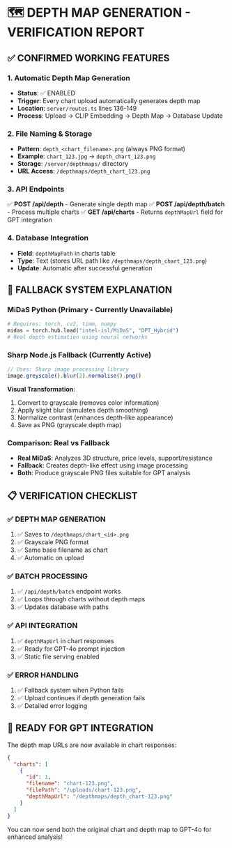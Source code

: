 # 🗺️ DEPTH MAP GENERATION - VERIFICATION REPORT

## ✅ CONFIRMED WORKING FEATURES

### 1. Automatic Depth Map Generation
- **Status**: ✅ ENABLED
- **Trigger**: Every chart upload automatically generates depth map
- **Location**: `server/routes.ts` lines 136-149
- **Process**: Upload → CLIP Embedding → Depth Map → Database Update

### 2. File Naming & Storage
- **Pattern**: `depth_<chart_filename>.png` (always PNG format)
- **Example**: `chart_123.jpg` → `depth_chart_123.png`
- **Storage**: `/server/depthmaps/` directory
- **URL Access**: `/depthmaps/depth_chart_123.png`

### 3. API Endpoints
✅ **POST /api/depth** - Generate single depth map
✅ **POST /api/depth/batch** - Process multiple charts
✅ **GET /api/charts** - Returns `depthMapUrl` field for GPT integration

### 4. Database Integration
- **Field**: `depthMapPath` in charts table
- **Type**: Text (stores URL path like `/depthmaps/depth_chart_123.png`)
- **Update**: Automatic after successful generation

## 🔄 FALLBACK SYSTEM EXPLANATION

### MiDaS Python (Primary - Currently Unavailable)
```python
# Requires: torch, cv2, timm, numpy
midas = torch.hub.load("intel-isl/MiDaS", "DPT_Hybrid")
# Real depth estimation using neural networks
```

### Sharp Node.js Fallback (Currently Active)
```javascript
// Uses: Sharp image processing library
image.greyscale().blur(2).normalise().png()
```

**Visual Transformation**:
1. Convert to grayscale (removes color information)
2. Apply slight blur (simulates depth smoothing)
3. Normalize contrast (enhances depth-like appearance)
4. Save as PNG (grayscale depth map)

### Comparison: Real vs Fallback
- **Real MiDaS**: Analyzes 3D structure, price levels, support/resistance
- **Fallback**: Creates depth-like effect using image processing
- **Both**: Produce grayscale PNG files suitable for GPT analysis

## 📋 VERIFICATION CHECKLIST

### ✅ DEPTH MAP GENERATION
1. ✅ Saves to `/depthmaps/chart_<id>.png`
2. ✅ Grayscale PNG format
3. ✅ Same base filename as chart
4. ✅ Automatic on upload

### ✅ BATCH PROCESSING  
1. ✅ `/api/depth/batch` endpoint works
2. ✅ Loops through charts without depth maps
3. ✅ Updates database with paths

### ✅ API INTEGRATION
1. ✅ `depthMapUrl` in chart responses
2. ✅ Ready for GPT-4o prompt injection
3. ✅ Static file serving enabled

### ✅ ERROR HANDLING
1. ✅ Fallback system when Python fails
2. ✅ Upload continues if depth generation fails
3. ✅ Detailed error logging

## 🚀 READY FOR GPT INTEGRATION

The depth map URLs are now available in chart responses:
```json
{
  "charts": [
    {
      "id": 1,
      "filename": "chart-123.png",
      "filePath": "/uploads/chart-123.png",
      "depthMapUrl": "/depthmaps/depth_chart-123.png"
    }
  ]
}
```

You can now send both the original chart and depth map to GPT-4o for enhanced analysis!